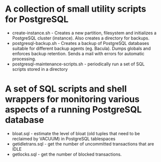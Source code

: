# A collection of small utility scripts for PostgreSQL

* create-instance.sh - Creates a new partition, filesystem and initializes a PostgreSQL cluster (instance). Also creates a directory for backups.
* postgresql-backup.sh - Creates a backup of PostgreSQL databases suitable for different backup agents (eg. Bacula). Dumps globals and enforces backup retention. Sends a mail with errors for automatic processing.
* postgresql-maintenance-scripts.sh - periodically run a set of SQL scripts stored in a directory

# A set of SQL scripts and shell wrappers for monitoring various aspects of a running PostgreSQL database

* bloat.sql - estimate the level of bloat (old tuples that need to be reclaimed by VACUUM) in PostgreSQL tablespaces
* getidletrans.sql - get the number of uncommitted transactions that are IDLE
* getlocks.sql - get the number of blocked transactions.
